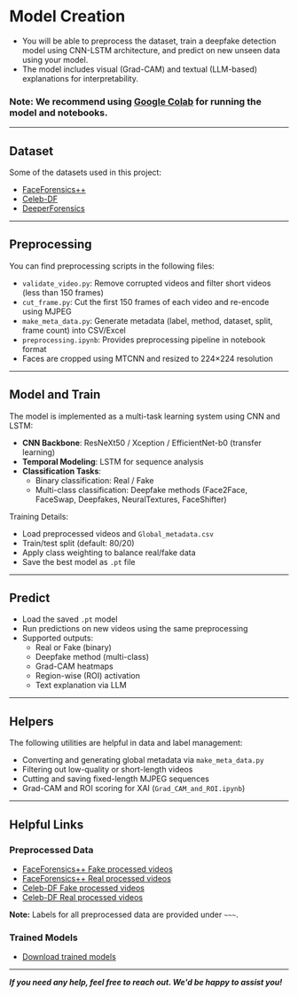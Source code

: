 # Model Creation
- You will be able to preprocess the dataset, train a deepfake detection model using CNN-LSTM architecture, and predict on new unseen data using your model.  
- The model includes visual (Grad-CAM) and textual (LLM-based) explanations for interpretability.

### Note: We recommend using [Google Colab](https://colab.research.google.com/) for running the model and notebooks.

---

## Dataset 
Some of the datasets used in this project:
- [FaceForensics++](https://github.com/ondyari/FaceForensics)
- [Celeb-DF](https://github.com/yuezunli/celeb-deepfakeforensics)
- [DeeperForensics](https://github.com/EndlessSora/DeeperForensics-1.0/tree/master)

---

## Preprocessing
You can find preprocessing scripts in the following files:

- `validate_video.py`: Remove corrupted videos and filter short videos (less than 150 frames)
- `cut_frame.py`: Cut the first 150 frames of each video and re-encode using MJPEG
- `make_meta_data.py`: Generate metadata (label, method, dataset, split, frame count) into CSV/Excel
- `preprocessing.ipynb`: Provides preprocessing pipeline in notebook format
- Faces are cropped using MTCNN and resized to 224×224 resolution

---

## Model and Train
The model is implemented as a multi-task learning system using CNN and LSTM:

- **CNN Backbone**: ResNeXt50 / Xception / EfficientNet-b0 (transfer learning)
- **Temporal Modeling**: LSTM for sequence analysis
- **Classification Tasks**:
  - Binary classification: Real / Fake
  - Multi-class classification: Deepfake methods (Face2Face, FaceSwap, Deepfakes, NeuralTextures, FaceShifter)

Training Details:
- Load preprocessed videos and `Global_metadata.csv`
- Train/test split (default: 80/20)
- Apply class weighting to balance real/fake data
- Save the best model as `.pt` file

---

## Predict
- Load the saved `.pt` model
- Run predictions on new videos using the same preprocessing
- Supported outputs:
  - Real or Fake (binary)
  - Deepfake method (multi-class)
  - Grad-CAM heatmaps
  - Region-wise (ROI) activation
  - Text explanation via LLM

---

## Helpers
The following utilities are helpful in data and label management:
- Converting and generating global metadata via `make_meta_data.py`
- Filtering out low-quality or short-length videos
- Cutting and saving fixed-length MJPEG sequences
- Grad-CAM and ROI scoring for XAI (`Grad_CAM_and_ROI.ipynb`)

---

## Helpful Links

### Preprocessed Data
- [FaceForensics++ Fake processed videos]()
- [FaceForensics++ Real processed videos](https://drive.google.com/file/d/1GtuEiGhtL0nIC0Y6d0rBv-QtRfwSaAC6/view?usp=drive_link)
- [Celeb-DF Fake processed videos](https://drive.google.com/file/d/1tgfoaf2LV48ziNFqpXH7nm1USW1hfPUC/view?usp=drive_link)
- [Celeb-DF Real processed videos](https://drive.google.com/file/d/1Rlipbby2MXGWFaoay6th6lSDXMzu5Bg8/view?usp=drive_link)

**Note:** Labels for all preprocessed data are provided under `~~~`.

### Trained Models
- [Download trained models](https://drive.google.com/file/d/12VNleCHv1PB7SUnh0H0QBmObUClwUQy3/view?usp=sharing)

---

***If you need any help, feel free to reach out. We'd be happy to assist you!***

